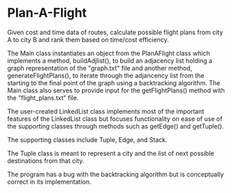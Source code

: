 # Plan-A-Flight
Given cost and time data of routes, calculate possible flight plans from city A to city B and rank them based on time/cost efficiency.

The Main class instantiates an object from the PlanAFlight class which implements a method, buildAdjlist(), to build an adjacency list holding a graph representation of 
the "graph.txt" file and another method, generateFlightPlans(), to iterate through the adjancency list from the starting to the final point of the graph
using a backtracking algorithm. The Main class also serves to provide input for the getFlightPlans() method with the "flight_plans.txt" file.

The user-created LinkedList class implements most of the important features of the LinkedList class but focuses functionality on ease of use of the supporting classes
through methods such as getEdge() and getTuple().

The supporting classes include Tuple, Edge, and Stack.

The Tuple class is meant to represent a city and the list of next possible destinations from that city.

The program has a bug with the backtracking algorithm but is conceptually correct in its implementation.

